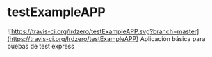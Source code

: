 # testExampleAPP
![https://travis-ci.org/lrdzero/testExampleAPP.svg?branch=master](https://travis-ci.org/lrdzero/testExampleAPP)
Aplicación básica para puebas de test express
